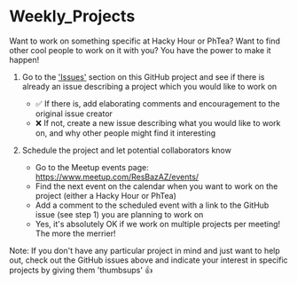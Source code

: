 # Weekly_Projects

Want to work on something specific at Hacky Hour or PhTea? Want to find other cool people to work on it with you? You have the power to make it happen!

1. Go to the ['Issues'](https://github.com/resbazaz/Weekly_Projects/issues) section on this GitHub project and see if there is already an issue describing a project which you would like to work on
    - ✅ If there is, add elaborating comments and encouragement to the original issue creator
    - ❌ If not, create a new issue describing what you would like to work on, and why other people might find it interesting

2. Schedule the project and let potential collaborators know
    - Go to the Meetup events page: https://www.meetup.com/ResBazAZ/events/
    - Find the next event on the calendar when you want to work on the project (either a Hacky Hour or PhTea)
    - Add a comment to the scheduled event with a link to the GitHub issue (see step 1) you are planning to work on
    - Yes, it's absolutely OK if we work on multiple projects per meeting! The more the merrier!
    
Note: If you don't have any particular project in mind and just want to help out, check out the GitHub issues above and indicate your interest in specific projects by giving them 'thumbsups' 👍
